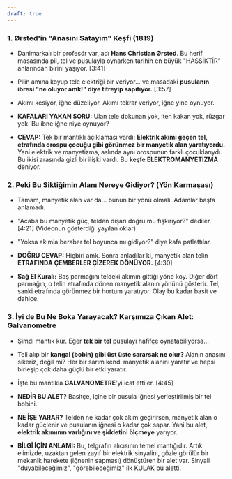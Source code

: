 ```yaml
---
draft: true
---
```


### 1. Ørsted'in "Anasını Satayım" Keşfi (1819)

- Danimarkalı bir profesör var, adı **Hans Christian Ørsted**. Bu herif masasında pil, tel ve pusulayla oynarken tarihin en büyük "HASSİKTİR" anlarından birini yaşıyor. [3:41]
    
- Pilin amına koyup tele elektriği bir veriyor... ve masadaki **pusulanın ibresi "ne oluyor amk!" diye titreyip sapıtıyor.** [3:57]
    
- Akımı kesiyor, iğne düzeliyor. Akımı tekrar veriyor, iğne yine oynuyor.
    
- **KAFALARI YAKAN SORU:** Ulan tele dokunan yok, iten kakan yok, rüzgar yok. Bu ibne iğne niye oynuyor?
    
- **CEVAP:** Tek bir mantıklı açıklaması vardı: **Elektrik akımı geçen tel, etrafında orospu çocuğu gibi görünmez bir manyetik alan yaratıyordu.** Yani elektrik ve manyetizma, aslında aynı orospunun farklı çocuklarıydı. Bu ikisi arasında gizli bir ilişki vardı. Bu keşfe **ELEKTROMANYETİZMA** deniyor.
    

### 2. Peki Bu Siktiğimin Alanı Nereye Gidiyor? (Yön Karmaşası)

- Tamam, manyetik alan var da... bunun bir yönü olmalı. Adamlar başta anlamadı.
    
- "Acaba bu manyetik güç, telden dışarı doğru mu fışkırıyor?" dediler. [4:21] (Videonun gösterdiği yayılan oklar)
    
- "Yoksa akımla beraber tel boyunca mı gidiyor?" diye kafa patlattılar.
    
- **DOĞRU CEVAP:** Hiçbiri amk. Sonra anladılar ki, manyetik alan telin **ETRAFINDA ÇEMBERLER ÇİZEREK DÖNÜYOR.** [4:30]
    
- **Sağ El Kuralı:** Baş parmağını teldeki akımın gittiği yöne koy. Diğer dört parmağın, o telin etrafında dönen manyetik alanın yönünü gösterir. Tel, sanki etrafında görünmez bir hortum yaratıyor. Olay bu kadar basit ve dahice.
    

### 3. İyi de Bu Ne Boka Yarayacak? Karşımıza Çıkan Alet: Galvanometre

- Şimdi mantık kur. Eğer **tek bir tel** pusulayı hafifçe oynatabiliyorsa...
    
- Teli alıp bir **kangal (bobin) gibi üst üste sararsak ne olur?** Alanın anasını sikeriz, değil mi? Her bir sarım kendi manyetik alanını yaratır ve hepsi birleşip çok daha güçlü bir etki yaratır.
    
- İşte bu mantıkla **GALVANOMETRE**'yi icat ettiler. [4:45]
    
- **NEDİR BU ALET?** Basitçe, içine bir pusula iğnesi yerleştirilmiş bir tel bobini.
    
- **NE İŞE YARAR?** Telden ne kadar çok akım geçirirsen, manyetik alan o kadar güçlenir ve pusulanın iğnesi o kadar çok sapar. Yani bu alet, **elektrik akımının varlığını ve şiddetini ölçmeye** yarıyor.
    
- **BİLGİ İÇİN ANLAMI:** Bu, telgrafın alıcısının temel mantığıdır. Artık elimizde, uzaktan gelen zayıf bir elektrik sinyalini, gözle görülür bir mekanik harekete (iğnenin sapması) dönüştüren bir alet var. Sinyali "duyabileceğimiz", "görebileceğimiz" ilk KULAK bu aletti.